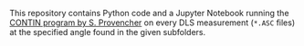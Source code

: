 This repository contains Python code and a Jupyter Notebook
running the [CONTIN program by S. Provencher](http://dx.doi.org/10.1016/0010-4655(82)90174-6)
on every DLS measurement (`*.ASC` files)
at the specified angle found in the given subfolders.
